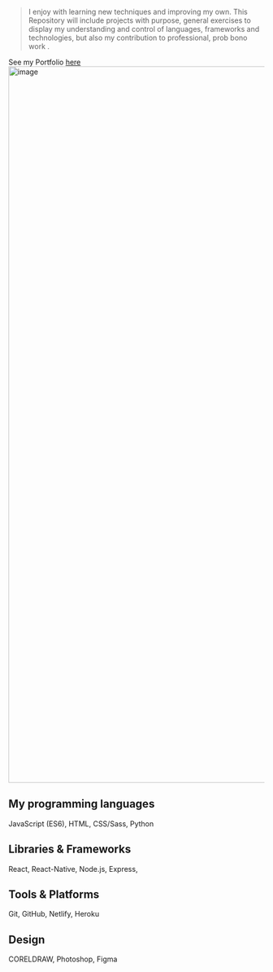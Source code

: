 

> I enjoy with learning new techniques and improving my own.
This Repository will include projects with purpose, general exercises to display my understanding and control of languages, frameworks and technologies, but also my contribution to professional, prob bono work .

See my Portfolio [here](https://deomadingu.netlify.app/)
<img width="1408" alt="image" src="https://user-images.githubusercontent.com/66809588/175647040-ac8a71e1-db5e-4989-9943-84e049c595b3.png">


## My programming languages
JavaScript (ES6), HTML,
CSS/Sass, Python

## Libraries & Frameworks
React, React-Native, Node.js, Express,

## Tools & Platforms
Git, GitHub, Netlify, Heroku

## Design
CORELDRAW, Photoshop, Figma

